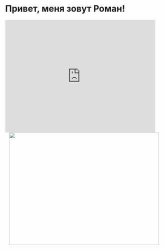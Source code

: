 # Привет, меня зовут Роман!
<iframe src="https://giphy.com/embed/2IudUHdI075HL02Pkk" width="480" height="360" frameBorder="0" class="giphy-embed" allowFullScreen></iframe>


<div id="header" align="center">
  <img src="https://giphy.com/embed/2IudUHdI075HL02Pkk" width="480" height="360" frameBorder="0" class="giphy-embed" >
</div>
